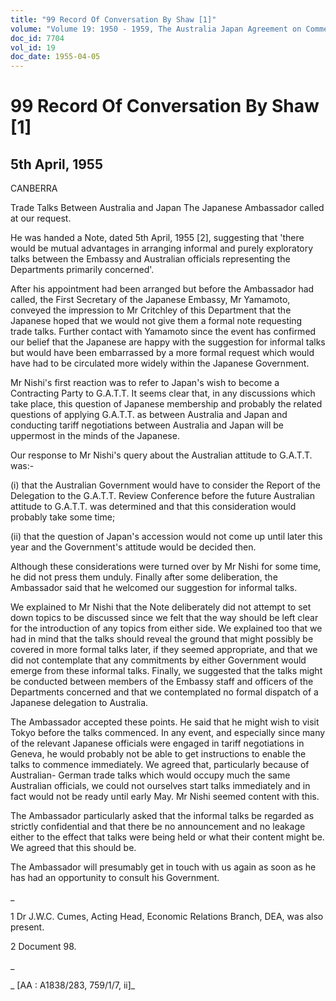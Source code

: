 ```yaml
---
title: "99 Record Of Conversation By Shaw [1]"
volume: "Volume 19: 1950 - 1959, The Australia Japan Agreement on Commerce"
doc_id: 7704
vol_id: 19
doc_date: 1955-04-05
---
```


# 99 Record Of Conversation By Shaw [1]

## 5th April, 1955

CANBERRA

Trade Talks Between Australia and Japan The Japanese Ambassador called at our request.

He was handed a Note, dated 5th April, 1955 [2], suggesting that 'there would be mutual advantages in arranging informal and purely exploratory talks between the Embassy and Australian officials representing the Departments primarily concerned'.

After his appointment had been arranged but before the Ambassador had called, the First Secretary of the Japanese Embassy, Mr Yamamoto, conveyed the impression to Mr Critchley of this Department that the Japanese hoped that we would not give them a formal note requesting trade talks. Further contact with Yamamoto since the event has confirmed our belief that the Japanese are happy with the suggestion for informal talks but would have been embarrassed by a more formal request which would have had to be circulated more widely within the Japanese Government.

Mr Nishi's first reaction was to refer to Japan's wish to become a Contracting Party to G.A.T.T. It seems clear that, in any discussions which take place, this question of Japanese membership and probably the related questions of applying G.A.T.T. as between Australia and Japan and conducting tariff negotiations between Australia and Japan will be uppermost in the minds of the Japanese.

Our response to Mr Nishi's query about the Australian attitude to G.A.T.T. was:-

(i) that the Australian Government would have to consider the Report of the Delegation to the G.A.T.T. Review Conference before the future Australian attitude to G.A.T.T. was determined and that this consideration would probably take some time;

(ii) that the question of Japan's accession would not come up until later this year and the Government's attitude would be decided then.

Although these considerations were turned over by Mr Nishi for some time, he did not press them unduly. Finally after some deliberation, the Ambassador said that he welcomed our suggestion for informal talks.

We explained to Mr Nishi that the Note deliberately did not attempt to set down topics to be discussed since we felt that the way should be left clear for the introduction of any topics from either side. We explained too that we had in mind that the talks should reveal the ground that might possibly be covered in more formal talks later, if they seemed appropriate, and that we did not contemplate that any commitments by either Government would emerge from these informal talks. Finally, we suggested that the talks might be conducted between members of the Embassy staff and officers of the Departments concerned and that we contemplated no formal dispatch of a Japanese delegation to Australia.

The Ambassador accepted these points. He said that he might wish to visit Tokyo before the talks commenced. In any event, and especially since many of the relevant Japanese officials were engaged in tariff negotiations in Geneva, he would probably not be able to get instructions to enable the talks to commence immediately. We agreed that, particularly because of Australian- German trade talks which would occupy much the same Australian officials, we could not ourselves start talks immediately and in fact would not be ready until early May. Mr Nishi seemed content with this.

The Ambassador particularly asked that the informal talks be regarded as strictly confidential and that there be no announcement and no leakage either to the effect that talks were being held or what their content might be. We agreed that this should be.

The Ambassador will presumably get in touch with us again as soon as he has had an opportunity to consult his Government.

_

1 Dr J.W.C. Cumes, Acting Head, Economic Relations Branch, DEA, was also present.

2 Document 98.

_

_ [AA : A1838/283, 759/1/7, ii]_
